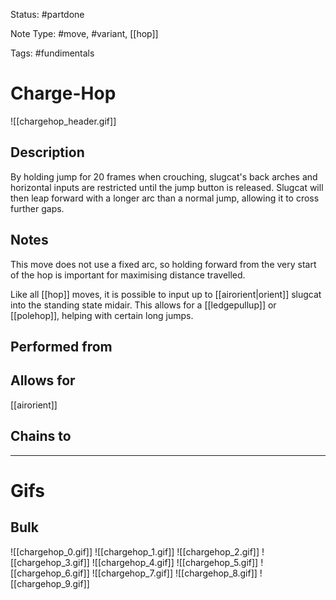 Status: #partdone

Note Type: #move, #variant, [[hop]]

Tags: #fundimentals

# Charge-Hop
![[chargehop_header.gif]]
## Description
By holding jump for 20 frames when crouching, slugcat's back arches and horizontal inputs are restricted until the jump button is released. Slugcat will then leap forward with a longer arc than a normal jump, allowing it to cross further gaps.

## Notes
This move does not use a fixed arc, so holding forward from the very start of the hop is important for maximising distance travelled.

Like all [[hop]] moves, it is possible to input up to [[airorient|orient]] slugcat into the standing state midair. This allows for a [[ledgepullup]] or [[polehop]], helping with certain long jumps.

## Performed from


## Allows for
[[airorient]]

## Chains to


___
# Gifs
## Bulk
![[chargehop_0.gif]]
![[chargehop_1.gif]]
![[chargehop_2.gif]]
![[chargehop_3.gif]]
![[chargehop_4.gif]]
![[chargehop_5.gif]]
![[chargehop_6.gif]]
![[chargehop_7.gif]]
![[chargehop_8.gif]]
![[chargehop_9.gif]]